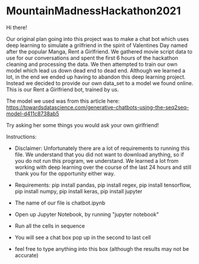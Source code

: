 # MountainMadnessHackathon2021

Hi there!

Our original plan going into this project was to make a chat bot which uses deep learning to simulate a grilfriend in the spirit of Valentines Day named after the popular Manga, Rent a Girlfriend. We gathered movie script data to use for our conversations and spent the first 6 hours of the hackathon cleaning and processing the data. We then attempted to train our own model which lead us down dead end to dead end. Although we learned a lot, in the end we ended up having to abandon this deep learning project. Instead we decided to provide our own data_set to a model we found online. This is our Rent a Girlfriend bot, trained by us. 

The model we used was from this article here: https://towardsdatascience.com/generative-chatbots-using-the-seq2seq-model-d411c8738ab5

Try asking her some things you would ask your own girlfriend!

Instructions:

* Disclaimer: Unfortunately there are a lot of requirements to running this file. We understand that you did not want to download anything, so if you do not run this program, we understand. We learned a lot from working with deep learning over the course of the last 24 hours and still thank you for the opportunity either way.

* Requirements: pip install pandas, pip install regex, pip install tensorflow, pip install numpy, pip install keras, pip install jupyter
* The name of our file is chatbot.ipynb
* Open up Jupyter Notebook, by running "jupyter notebook"
* Run all the cells in sequence
* You will see a chat box pop up in the second to last cell
* feel free to type anything into this box (although the results may not be accurate)

